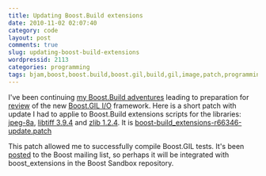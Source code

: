 ```yaml
---
title: Updating Boost.Build extensions
date: 2010-11-02 02:07:40
category: code
layout: post
comments: true
slug: updating-boost-build-extensions
wordpressid: 2113
categories: programming
tags: bjam,boost,boost.build,boost.gil,build,gil,image,patch,programming,project,raster
---
```


I've been continuing [my Boost.Build adventures](/?p=2099) leading to preparation for [review](http://www.boost.org/community/reviews.html) of the new [Boost.GIL I/O](http://code.google.com/p/gil-contributions/) framework. Here is a short patch with update I had to applie to Boost.Build extensions scripts for the libraries: [jpeg-8a](http://www.ijg.org/), [libtiff 3.9.4](http://www.remotesensing.org/libtiff/)  and [zlib 1.2.4](http://www.zlib.net/). It is [boost-build_extensions-r66346-update.patch](/download/patches/boost-build_extensions-r66346-update.patch)


This patch allowed me to successfully compile Boost.GIL tests. It's been [posted](http://lists.boost.org/Archives/boost/2010/10/index.php) to the Boost mailing list, so perhaps it will be integrated with boost_extensions in the Boost Sandbox repository.
